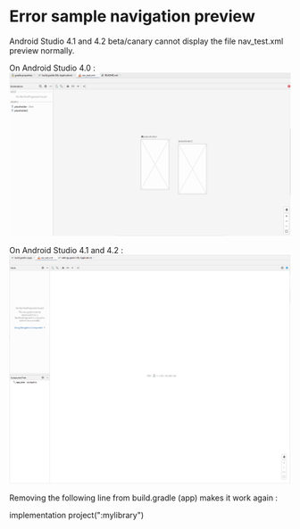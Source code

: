 # Error sample navigation preview

Android Studio 4.1 and 4.2 beta/canary cannot display the file nav_test.xml preview normally.

On Android Studio 4.0 :
![Android Studio 4.0](https://raw.githubusercontent.com/NitroG42/NavigationPreviewIssue/master/screens/androidstudio40.png)

On Android Studio 4.1 and 4.2 :
![Android Studio 4.2](https://raw.githubusercontent.com/NitroG42/NavigationPreviewIssue/master/screens/androidstudio42.png)

Removing the following line from build.gradle (app) makes it work again :

implementation project(":mylibrary")